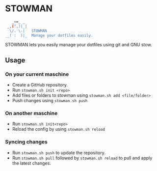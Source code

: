# STOWMAN

```bash
   _==_ _
 _,(",)|_|
  \/. \-|   STOWMAN
__( :  )|_  Manage your dotfiles easily.

```

STOWMAN lets you easily manage your dotfiles using git and GNU stow.

## Usage

### On your current maschine

- Create a GitHub repository.
- Run `stowman.sh init <repo>`
- Add files or folders to stowman using `stowman.sh add <file/folder>`
- Push changes using `stowman.sh push`

### On another maschine

- Run `stowman.sh init<repo>`
- Reload the config by using `stowman.sh reload`

### Syncing changes

- Run `stowman.sh push` to update the repository.
- Run `stowman.sh pull` followed by `stowman.sh reload` to pull and apply the latest changes.

